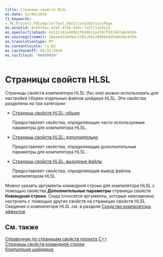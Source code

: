 ```yaml
---
title: Страницы свойств HLSL
ms.date: 11/04/2016
f1_keywords:
- VC.Project.FXCompilerTool.AdditionalOptionsPage
ms.assetid: 0c65f5ec-a2a5-4f5b-8d4c-fa57113a5a1d
ms.openlocfilehash: 62111141e40862f630b11e4f87f912497ab265b9
ms.sourcegitcommit: 28eae422049ac3381c6b1206664455dbb56cbfb6
ms.translationtype: MT
ms.contentlocale: ru-RU
ms.lasthandoff: 05/31/2019
ms.locfileid: "66450910"
---
```

# <a name="hlsl-property-pages"></a>Страницы свойств HLSL

Страницы свойств компилятора HLSL (fxc.exe) можно использовать для настройки сборки отдельных файлов шейдера HLSL. Эти свойства разделены на три категории:

- [Страницы свойств HLSL: общие](hlsl-property-pages-general.md)

   Предоставляет свойства, определяющие часто используемые параметры для компилятора HLSL.

- [Страницы свойств HLSL: дополнительно](hlsl-property-pages-advanced.md)

   Предоставляет свойства, определяющие дополнительные параметры для компилятора HLSL.

- [Страницы свойств HLSL: выходные файлы](hlsl-property-pages-output-files.md)

   Предоставляет свойства, определяющие вывод файлов компилятором HLSL.

Можно указать аргументы командной строки для компилятора HLSL с помощью свойства **Дополнительные параметры** страницы свойств **Командная строка**. Сюда относятся аргументы, которые невозможно настроить с помощью других свойств на страницах свойств HLSL. Сведения о компиляторе HLSL см. в разделе [Средство компилятора эффектов](https://go.microsoft.com/fwlink/p/?LinkID=258285&clcid=0x409)

## <a name="see-also"></a>См. также

[Справочник по страницам свойств проекта C++](property-pages-visual-cpp.md)<br>
[Страницы свойств командной строки](command-line-property-pages.md)<br>
[Компиляция шейдеров](https://go.microsoft.com/fwlink/p/?LinkID=258284&clcid=0x409)
